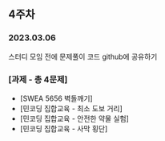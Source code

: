 ## 4주차    

### 2023.03.06

스터디 모임 전에 문제풀이 코드 github에 공유하기   

### [과제 - 총 4문제]

- [SWEA 5656 벽돌깨기]
- [민코딩 집합교육 - 최소 도보 거리]
- [민코딩 집합교육 - 안전한 약물 실험]
- [민코딩 집합교육 - 사막 횡단]
